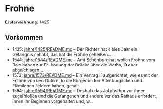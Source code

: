 # Frohne

**Ersterwähnung:** 1425

## Vorkommen
- 1425: [jahre/1425/README.md](../jahre/1425/README.md) – Der Richter hat dieſes Jahr ein Gefängnis gehabt,
das hat die Frohne geheißen...
- 1544: [jahre/1544/README.md](../jahre/1544/README.md) – Amt
Schönburg hat wollen Frohne vom Rate haben zur Er-
bauung der Brücke über die Wetha, iſt aber abgeſchlagen...
- 1573: [jahre/1573/README.md](../jahre/1573/README.md) – Ein Vertrag iſ aufgerichtet, wie es mit der Frohne
von den Gütern, ſo die Bürger in den Altenburgiſchen
und Flämiſchen Feldern haben, gehalt...
- 1594: [jahre/1594/README.md](../jahre/1594/README.md) – Deshalb das Jakobsthor vor ihnen zugeſhloſſen und die
Gefangenen und andere vor das Rathaus erfordert, ihnen
ihr Beginnen vorgehalten und, w...
